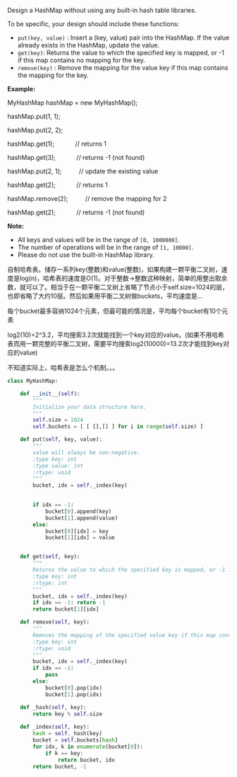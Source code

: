 Design a HashMap without using any built\-in hash table libraries.

To be specific, your design should include these functions:

*   `put(key, value)` : Insert a (key, value) pair into the HashMap. If the value already exists in the HashMap, update the value.
*   `get(key)`: Returns the value to which the specified key is mapped, or \-1 if this map contains no mapping for the key.
*   `remove(key)` : Remove the mapping for the value key if this map contains the mapping for the key.

**Example:**

MyHashMap hashMap = new MyHashMap();

hashMap.put(1, 1);

hashMap.put(2, 2);

hashMap.get(1);            // returns 1

hashMap.get(3);            // returns \-1 (not found)

hashMap.put(2, 1);          // update the existing value

hashMap.get(2);            // returns 1

hashMap.remove(2);          // remove the mapping for 2

hashMap.get(2);            // returns \-1 (not found)

**Note:**

*   All keys and values will be in the range of `[0, 1000000]`.
*   The number of operations will be in the range of `[1, 10000]`.
*   Please do not use the built\-in HashMap library.


自制哈希表。储存一系列key(整数)和value(整数)，如果构建一颗平衡二叉树，速度是log(n)，哈希表的速度是O(1)。对于整数->整数这种映射，简单的用整出取余数，就可以了。相当于在一颗平衡二叉树上省略了节点小于self.size=1024的层，也即省略了大约10层。然后如果用平衡二叉树做buckets，平均速度是...

每个bucket最多容纳1024个元素，但最可能的情况是，平均每个bucket有10个元素

log2(10)=2^3.2，平均搜索3.2次就能找到一个key对应的value。(如果不用哈希表而用一颗完整的平衡二叉树，需要平均搜索log2(10000)=13.2次才能找到key对应的value)

不知道实际上，哈希表是怎么个机制。。。

```python
class MyHashMap:

    def __init__(self):
        """
        Initialize your data structure here.
        """
        self.size = 1024
        self.buckets = [ [ [],[] ] for i in range(self.size) ]

    def put(self, key, value):
        """
        value will always be non-negative.
        :type key: int
        :type value: int
        :rtype: void
        """
        bucket, idx = self._index(key)

        
        if idx == -1:
            bucket[0].append(key)
            bucket[1].append(value)
        else:
            bucket[0][idx] = key
            bucket[1][idx] = value


    def get(self, key):
        """
        Returns the value to which the specified key is mapped, or -1 if this map contains no mapping for the key
        :type key: int
        :rtype: int
        """
        bucket, idx = self._index(key)
        if idx == -1: return -1
        return bucket[1][idx]

    def remove(self, key):
        """
        Removes the mapping of the specified value key if this map contains a mapping for the key
        :type key: int
        :rtype: void
        """
        bucket, idx = self._index(key)
        if idx == -1:
            pass
        else:
            bucket[0].pop(idx)
            bucket[1].pop(idx)

    def _hash(self, key):
        return key % self.size
    
    def _index(self, key):
        hash = self._hash(key)
        bucket = self.buckets[hash]
        for idx, k in enumerate(bucket[0]):
            if k == key:
                return bucket, idx
        return bucket, -1

```



